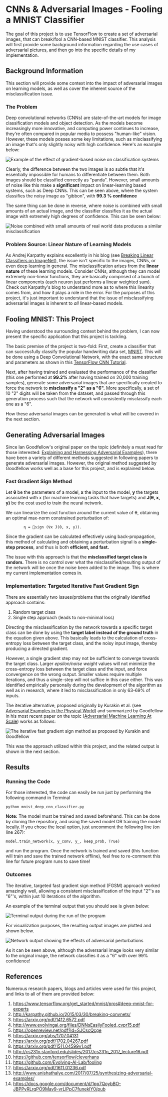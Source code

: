 # CNNs & Adversarial Images - Fooling a MNIST Classifier

The goal of this project is to use TensorFlow to create a set of adversarial images, that can break/fool a CNN-based MNIST classifier. This analysis will first provide some background information regarding the use cases of adversarial pictures, and then go into the specific details of my implementation.

## Background Information

This section will provide some context into the impact of adversarial images on learning models, as well as cover the inherent source of the misclassification issue.

### The Problem


Deep convolutional networks (CNNs) are state-of-the-art models for image classification models and object detection. As the models become increasingly more innovative, and computing power continues to increase, they're often compared in popular media to possess "human-like" vision. However, these models posses some key limitations, such as misclassifying an image that's only slightly noisy with high confidence. Here's an example below:

![Example of the effect of gradient-based noise on classification systems](http://karpathy.github.io/assets/break/breakconv.png)

Clearly, the difference between the two images is so subtle that it's essentially impossible for humans to differentiate between them. Both images should be classified correctly as "panda". However, small amounts of noise like this make a **significant** impact on linear-learning based systems, such as Deep CNNs. This can be seen above, where the system classifies the noisy image as "gibbon", with **99.3 % confidence**

The same thing can be done in reverse, where noise is combined with small amounts of an actual image, and the classifier classifies it as the actual image with extremely high degrees of confidence. This can be seen below:

![Noise combined with small amounts of real world data produces a similar misclassification](http://karpathy.github.io/assets/break/break1.jpeg)

### Problem Source: Linear Nature of Learning Models

As Andrej Karpathy explains excellently in his blog (see [Breaking Linear Classifiers on ImageNet](http://karpathy.github.io/2015/03/30/breaking-convnets/)), the issue isn't specific to the images, CNNs, or even deep learning in general. The misclassification arises from the **linear nature** of these learning models. Consider CNNs, although they can model extremely non-linear functions, they are basically comprised of a bunch of linear components (each neuron just performs a linear weighted sum). Check out Karpathy's blog to understand more as to where this linearity comes from, and how it plays a role in the error. For the purposes of this project, it's just important to understand that the issue of misclassifying adversarial images is inherent to *all* linear-based models.

## Fooling MNIST: This Project

Having understood the surrounding context behind the problem, I can now present the specific application that this project is tackling. 

The basic premise of the project is two-fold: First, create a classifier that can successfully classify the popular handwriting data set, [MNIST](http://yann.lecun.com/exdb/mnist/). This will be done using a Deep Convolutional Network, with the exact same structure and parameters as shown in this [TensorFlow CNN Tutorial](https://www.tensorflow.org/get_started/mnist/pros#deep-mnist-for-experts). 

Next, after having trained and evaluated the performance of the classifier (this one performed at **99.2%** after having trained on 20,000 training samples), generate some adversarial images that are specifically created to force the network to **misclassify a "2" as a "6".** More specifically, a set of 10 "2" digits will be taken from the dataset, and passed through this generation process such that the network will consistently misclassify each one as a "6". 

How these adversarial images can be generated is what will be covered in the next section.

## Generating Adversarial Images

Since Ian Goodfellow's original paper on the topic (definitely a must read for those interested: [Explaining and Harnessing Adversarial Examples](https://arxiv.org/pdf/1412.6572.pdf)), there have been a variety of different methods suggested in following papers to generate adversarial images. However, the original method suggested by Goodfellow works well as a base for this project, and is explained below.

### Fast Gradient Sign Method

Let **θ** be the parameters of a model, **x** the input to the model, **y** the targets associated with x (for machine learning tasks that have targets) and **J(θ, x, y)** be the cost used to train the neural network.

We can linearize the cost function around the current value of θ, obtaining an optimal max-norm constrained perturbation of:

			η = sign (∇x J(θ, x, y)).

Since the gradient can be calculated effectively using back-propagation, this method of calculating and obtaining a perturbation signal is a **single-step process**, and thus is both **efficient, and fast.**

The issue with this approach is that the **misclassified target class is random.** There is no control over what the misclassified/resulting output of the network will be once the noise been added to the image. This is where my current implementation comes in.

### Implementation: Targeted Iterative Fast Gradient Sign

There are essentially two issues/problems that the originally identified approach contains:

 1. Random target class
 2. Single step approach (leads to non-minimal loss)

Directing the misclassification by the network towards a specific target class can be done by using the **target label instead of the ground truth** in the equation given above. This basically leads to the calculation of cross-entropy loss between the target class, and the noisy input image, thereby producing a directed gradient.

However, a single gradient step may not be sufficient to converge towards the target class. Larger *epsilon/noise weight* values will not minimize the cross-entropy loss between the target class and the input, and force convergence on the wrong output. Smaller values require multiple iterations, and thus a single-step will not suffice in this case either. This was identified empirically personally during the development of the algorithm as well as in research, where it led to misclassification in only 63-69% of inputs.

The iterative alternative, proposed originally by Kurakin et al. (see [Adversarial Examples in the Physical World](https://arxiv.org/pdf/1607.02533.pdf)) and summarized by Goodfellow in his most recent paper on the topic ([Adversarial Machine Learning At Scale](https://arxiv.org/pdf/1611.01236.pdf)) works as follows:


![The iterative fast gradient sign method as proposed by Kurakin and Goodfellow](https://lh3.googleusercontent.com/dpOI5DP-ai7zu0idlFIdv-D062TOuAeBkX-h50xRyLXtAxkmkKBQst7GiTQDu9xkV0pfFqD2ftw13A=s0 "Screen Shot 2017-10-01 at 11.58.56 PM.png")

This was the approach utilized within this project, and the related output is shown in the next section.

## Results

### Running the Code

For those interested, the code can easily be run just by performing the following command in Terminal

    python mnist_deep_cnn_classifier.py

**Note:** The model must be trained and saved beforehand. This can be done by cloning the repository, and using the saved model OR training the model locally. If you chose the local option, just uncomment the following line (on line 267):

    model.train_network(x, y_conv, y_, keep_prob, True)

and run the program. Once the network is trained and saved (this function will train and save the trained network offline), feel free to re-comment this line for future program runs to save time!

### Outcomes

The iterative, targeted fast gradient sign method (FGSM) approach worked amazingly well, allowing a consistent misclassification of the input "2"'s as "6"'s,  within just 10 iterations of the algorithm.

An example of the terminal output that you should see is given below:

![Terminal output during the run of the program](https://lh3.googleusercontent.com/xu8PjpNUJBV_kiWyJFqqMqWA-QrLBrU4isRvnHqh0GSJ0fsTxydDxVWFEyL0o6n9D0PKthu9qDbUMA=s0 "Screen Shot 2017-10-02 at 11.46.40 AM.png")

For visualization purposes, the resulting output images are plotted and shown below.

![Network output showing the effects of adversarial perturbations](https://lh3.googleusercontent.com/YHJhRDmrFvfuvBdVmnch32coVUoeIrbrqmUzVaig5RaZoodbvsnoQ8KsmZPid7adIKBqcTRcc6kF8A=s0 "output.png")

As it can be seen above, although the adversarial image looks very similar to the original image, the network classifies it as a "6" with over 99% confidence!

## References

Numerous research papers, blogs and articles were used for this project, and links to all of them are provided below:

 1. https://www.tensorflow.org/get_started/mnist/pros#deep-mnist-for-experts
 2. http://karpathy.github.io/2015/03/30/breaking-convnets/
 3. https://arxiv.org/pdf/1412.6572.pdf
 4. http://www.evolvingai.org/files/DNNsEasilyFooled_cvpr15.pdf
 5. https://openreview.net/pdf?id=SJCscQcge
 6. https://arxiv.org/abs/1707.04131
 7. https://arxiv.org/pdf/1702.04267.pdf
 8. https://arxiv.org/pdf/1511.04599v1.pdf
 9. http://cs231n.stanford.edu/slides/2017/cs231n_2017_lecture16.pdf
 10. https://github.com/tensorflow/cleverhans
 11. https://github.com/Evolving-AI-Lab/fooling
 12. https://arxiv.org/pdf/1611.01236.pdf
 13. http://www.anishathalye.com/2017/07/25/synthesizing-adversarial-examples/
 14. https://docs.google.com/document/d/1pp7QoybBO-JBPPyRLrqPO9Mav9-vrLlPpC7funeklY0/pub